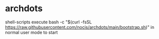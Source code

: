 # archdots
shell-scripts
execute bash -c "$(curl -fsSL https://raw.githubusercontent.com/nocis/archdots/main/bootstrap.sh)" in normal user mode to start
